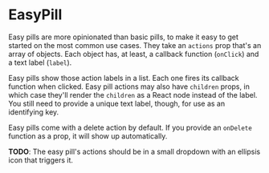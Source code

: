 # EasyPill

Easy pills are more opinionated than basic pills, to make it easy to get started on the most common use cases.
They take an `actions` prop that's an array of objects.
Each object has, at least, a callback function (`onClick`) and a text label (`label`).

Easy pills show those action labels in a list. Each one fires its callback function when clicked.
Easy pill actions may also have `children` props, in which case they'll render the `children` as a React node instead of the label. You still need to provide a unique text label, though, for use as an identifying key.

Easy pills come with a delete action by default. If you provide an `onDelete` function as a prop, it will show up automatically.

**TODO**: The easy pill's actions should be in a small dropdown with an ellipsis icon that triggers it.
